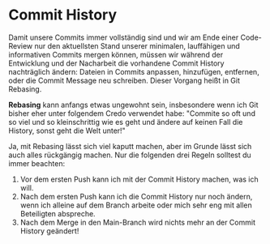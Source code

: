 # Commit History

Damit unsere Commits immer vollständig sind und wir am Ende einer Code-Review nur den aktuellsten Stand unserer minimalen, lauffähigen und informativen Commits mergen können, müssen wir während der Entwicklung und der Nacharbeit die vorhandene Commit History nachträglich ändern: Dateien in Commits anpassen, hinzufügen, entfernen, oder die Commit Message neu schreiben. Dieser Vorgang heißt in Git Rebasing.

**Rebasing** kann anfangs etwas ungewohnt sein, insbesondere wenn ich Git bisher eher unter folgendem Credo verwendet habe: "Commite so oft und so viel und so kleinschrittig wie es geht und ändere auf keinen Fall die History, sonst geht die Welt unter!" 

Ja, mit Rebasing lässt sich viel kaputt machen, aber im Grunde lässt sich auch alles rückgängig machen. Nur die folgenden drei Regeln solltest du immer beachten:

1. Vor dem ersten Push kann ich mit der Commit History machen, was ich will.
2. Nach dem ersten Push kann ich die Commit History nur noch ändern, wenn ich alleine auf dem Branch arbeite oder mich sehr eng mit allen Beteiligten abspreche.
3. Nach dem Merge in den Main-Branch wird nichts mehr an der Commit History geändert!